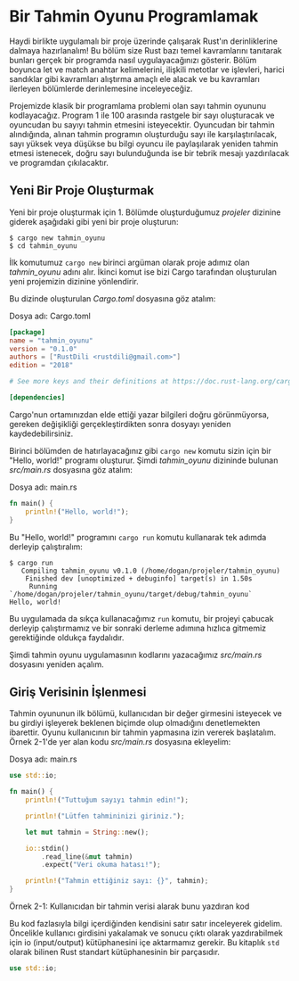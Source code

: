 # Bir Tahmin Oyunu Programlamak

Haydi birlikte uygulamalı bir proje üzerinde çalışarak Rust'ın derinliklerine dalmaya hazırlanalım! Bu bölüm size Rust bazı temel kavramlarını tanıtarak bunları gerçek bir programda nasıl uygulayacağınızı gösterir. Bölüm boyunca let ve match anahtar kelimelerini, ilişkili metotlar ve işlevleri, harici sandıklar gibi kavramları alıştırma amaçlı ele alacak ve bu kavramları ilerleyen bölümlerde derinlemesine inceleyeceğiz.   

Projemizde klasik bir programlama problemi olan sayı tahmin oyununu kodlayacağız. Program 1 ile 100 arasında rastgele bir sayı oluşturacak ve oyuncudan bu sayıyı tahmin etmesini isteyecektir. Oyuncudan bir tahmin alındığında, alınan tahmin programın oluşturduğu sayı ile karşılaştırılacak, sayı yüksek veya düşükse bu bilgi oyuncu ile paylaşılarak yeniden tahmin etmesi istenecek, doğru sayı bulunduğunda ise bir tebrik mesajı yazdırılacak ve programdan çıkılacaktır.

##  Yeni Bir Proje Oluşturmak

Yeni bir proje oluşturmak için 1. Bölümde oluşturduğumuz *projeler* dizinine giderek aşağıdaki gibi yeni bir proje oluşturun:

```console
$ cargo new tahmin_oyunu
$ cd tahmin_oyunu
```

İlk komutumuz `cargo new` birinci argüman olarak proje adımız olan *tahmin_oyunu* adını alır. İkinci komut ise bizi Cargo tarafından oluşturulan yeni projemizin dizinine yönlendirir. 

Bu dizinde oluşturulan *Cargo.toml* dosyasına göz atalım:

<span class="filename">Dosya adı: Cargo.toml</span>

```toml
[package]
name = "tahmin_oyunu"
version = "0.1.0"
authors = ["RustDili <rustdili@gmail.com>"]
edition = "2018"

# See more keys and their definitions at https://doc.rust-lang.org/cargo/reference/manifest.html

[dependencies] 
```

Cargo'nun ortamınızdan elde ettiği yazar bilgileri doğru görünmüyorsa, gereken değişikliği gerçekleştirdikten sonra dosyayı yeniden kaydedebilirsiniz.

Birinci bölümden de hatırlayacağınız gibi `cargo new` komutu sizin için bir "Hello, world!" programı oluşturur. Şimdi *tahmin_oyunu* dizininde bulunan *src/main.rs* dosyasına göz atalım:

<span class="filename">Dosya adı: main.rs</span>

```rust
fn main() {
    println!("Hello, world!");
}
```

Bu "Hello, world!" programını `cargo run` komutu kullanarak tek adımda derleyip çalıştıralım:

```console
$ cargo run
   Compiling tahmin_oyunu v0.1.0 (/home/dogan/projeler/tahmin_oyunu)
    Finished dev [unoptimized + debuginfo] target(s) in 1.50s
     Running `/home/dogan/projeler/tahmin_oyunu/target/debug/tahmin_oyunu`
Hello, world!
```

Bu uygulamada da sıkça kullanacağımız `run` komutu, bir projeyi çabucak derleyip çalıştırmamız ve bir sonraki derleme adımına hızlıca gitmemiz gerektiğinde oldukça faydalıdır.

Şimdi tahmin oyunu uygulamasının kodlarını yazacağımız *src/main.rs* dosyasını yeniden açalım.

## Giriş Verisinin İşlenmesi

Tahmin oyununun ilk bölümü, kullanıcıdan bir değer girmesini isteyecek ve bu girdiyi işleyerek beklenen biçimde olup olmadığını denetlemekten ibarettir. Oyunu kullanıcının bir tahmin yapmasına izin vererek başlatalım. Örnek 2-1'de yer alan kodu *src/main.rs* dosyasına ekleyelim:

<span class="filename">Dosya adı: main.rs</span>

```rust
use std::io;

fn main() {
    println!("Tuttuğum sayıyı tahmin edin!");

    println!("Lütfen tahmininizi giriniz.");

    let mut tahmin = String::new();

    io::stdin()
    	.read_line(&mut tahmin)
    	.expect("Veri okuma hatası!");

    println!("Tahmin ettiğiniz sayı: {}", tahmin);
}
```

<span class="caption"> Örnek 2-1: Kullanıcıdan bir tahmin verisi alarak bunu yazdıran kod</span>

Bu kod fazlasıyla bilgi içerdiğinden kendisini satır satır inceleyerek gidelim. Öncelikle kullanıcı girdisini yakalamak ve sonucu çıktı olarak yazdırabilmek için io (input/output) kütüphanesini içe aktarmamız gerekir. Bu kitaplık `std` olarak bilinen Rust standart kütüphanesinin bir parçasıdır. 

```rust
use std::io;
```
<!-- Kaldım-->
